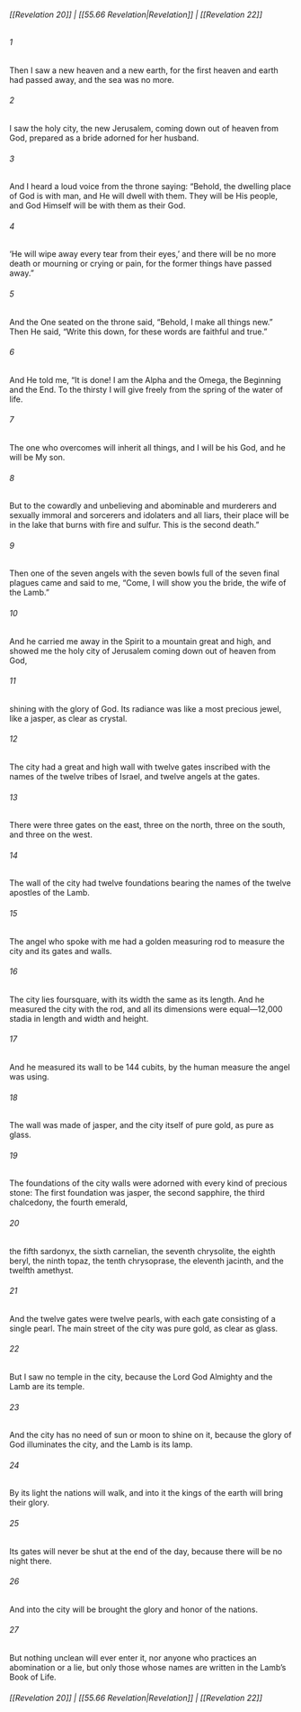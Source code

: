 
###### [[Revelation 20]] | [[55.66 Revelation|Revelation]] | [[Revelation 22]]

###### 1
Then I saw a new heaven and a new earth, for the first heaven and earth had passed away, and the sea was no more.
###### 2
I saw the holy city, the new Jerusalem, coming down out of heaven from God, prepared as a bride adorned for her husband.
###### 3
And I heard a loud voice from the throne saying: “Behold, the dwelling place of God is with man, and He will dwell with them. They will be His people, and God Himself will be with them as their God.
###### 4
‘He will wipe away every tear from their eyes,’ and there will be no more death or mourning or crying or pain, for the former things have passed away.”
###### 5
And the One seated on the throne said, “Behold, I make all things new.” Then He said, “Write this down, for these words are faithful and true.”
###### 6
And He told me, “It is done! I am the Alpha and the Omega, the Beginning and the End. To the thirsty I will give freely from the spring of the water of life.
###### 7
The one who overcomes will inherit all things, and I will be his God, and he will be My son.
###### 8
But to the cowardly and unbelieving and abominable and murderers and sexually immoral and sorcerers and idolaters and all liars, their place will be in the lake that burns with fire and sulfur. This is the second death.”
###### 9
Then one of the seven angels with the seven bowls full of the seven final plagues came and said to me, “Come, I will show you the bride, the wife of the Lamb.”
###### 10
And he carried me away in the Spirit to a mountain great and high, and showed me the holy city of Jerusalem coming down out of heaven from God,
###### 11
shining with the glory of God. Its radiance was like a most precious jewel, like a jasper, as clear as crystal.
###### 12
The city had a great and high wall with twelve gates inscribed with the names of the twelve tribes of Israel, and twelve angels at the gates.
###### 13
There were three gates on the east, three on the north, three on the south, and three on the west.
###### 14
The wall of the city had twelve foundations bearing the names of the twelve apostles of the Lamb.
###### 15
The angel who spoke with me had a golden measuring rod to measure the city and its gates and walls.
###### 16
The city lies foursquare, with its width the same as its length. And he measured the city with the rod, and all its dimensions were equal—12,000 stadia in length and width and height.
###### 17
And he measured its wall to be 144 cubits, by the human measure the angel was using.
###### 18
The wall was made of jasper, and the city itself of pure gold, as pure as glass.
###### 19
The foundations of the city walls were adorned with every kind of precious stone: The first foundation was jasper, the second sapphire, the third chalcedony, the fourth emerald,
###### 20
the fifth sardonyx, the sixth carnelian, the seventh chrysolite, the eighth beryl, the ninth topaz, the tenth chrysoprase, the eleventh jacinth, and the twelfth amethyst.
###### 21
And the twelve gates were twelve pearls, with each gate consisting of a single pearl. The main street of the city was pure gold, as clear as glass.
###### 22
But I saw no temple in the city, because the Lord God Almighty and the Lamb are its temple.
###### 23
And the city has no need of sun or moon to shine on it, because the glory of God illuminates the city, and the Lamb is its lamp.
###### 24
By its light the nations will walk, and into it the kings of the earth will bring their glory.
###### 25
Its gates will never be shut at the end of the day, because there will be no night there.
###### 26
And into the city will be brought the glory and honor of the nations.
###### 27
But nothing unclean will ever enter it, nor anyone who practices an abomination or a lie, but only those whose names are written in the Lamb’s Book of Life.

###### [[Revelation 20]] | [[55.66 Revelation|Revelation]] | [[Revelation 22]]
